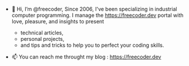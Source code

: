 - 👋 Hi, I’m @freecoder, Since 2006, I've been specializing in industrial computer programming.
I manage the https://freecoder.dev portal with love, pleasure, and insights to present 
   - technical articles, 
   - personal projects, 
   - and tips and tricks to help you to perfect your coding skills.

- 📫 You can reach me throught my blog : https://freecoder.dev

<!---
freecoder-dev/freecoder-dev is a ✨ special ✨ repository because its `README.md` (this file) appears on your GitHub profile.
You can click the Preview link to take a look at your changes.
--->
